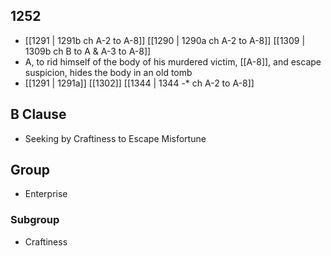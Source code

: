 ## 1252
- [[1291 | 1291b ch A-2 to A-8]] [[1290 | 1290a ch A-2 to A-8]] [[1309 | 1309b ch B to A &amp; A-3 to A-8]] 
- A, to rid himself of the body of his murdered victim, [[A-8]], and escape suspicion, hides the body in an old tomb
- [[1291 | 1291a]] [[1302]] [[1344 | 1344 -* ch A-2 to A-8]] 

## B Clause
- Seeking by Craftiness to Escape Misfortune

## Group
- Enterprise

### Subgroup
- Craftiness

